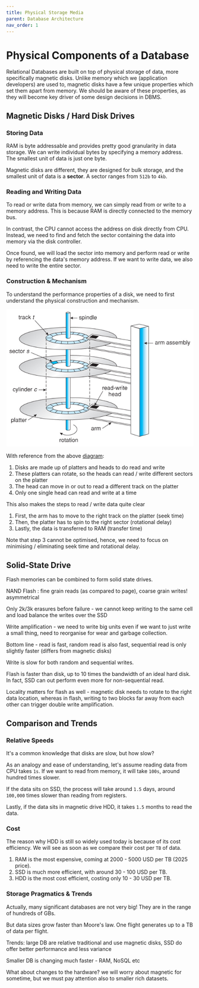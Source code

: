 ```yaml
---
title: Physical Storage Media
parent: Database Architecture
nav_order: 1
---
```

# Physical Components of a Database
Relational Databases are built on top of physical storage of data, more specifically magnetic disks. Unlike memory which we (application developers) are used to, magnetic disks have a few unique properties which set them apart from memory. We should be aware of these properties, as they will become key driver of some design decisions in DBMS.

## Magnetic Disks / Hard Disk Drives
### Storing Data
RAM is byte addressable and provides pretty good granularity in data storage. We can write individual bytes by specifying a memory address. The smallest unit of data is just one byte.

Magnetic disks are different, they are designed for bulk storage, and the smallest unit of data is a **sector**. A sector ranges from `512b`  to `4kb`.

### Reading and Writing Data
To read or write data from memory, we can simply read from or write to a memory address. This is because RAM is directly connected to the memory bus.

 In contrast, the CPU cannot access the address on disk directly from CPU. Instead, we need to find and fetch the sector containing the data into memory via the disk controller. 
 
 Once found, we will load the sector into memory and perform read or write by referencing the data's memory address. If we want to write data, we also need to write the entire sector.

### Construction & Mechanism
To understand the performance properties of a disk, we need to first understand the physical construction and mechanism.

![](1-disk_structure.png)

With reference from the above [diagram](https://www.cs.uic.edu/~jbell/CourseNotes/OperatingSystems/10_MassStorage.html):
1. Disks are made up of platters and heads to do read and write
2. These platters can rotate, so the heads can read / write different sectors on the platter
3. The head can move in or out to read a different track on the platter
4. Only one single head can read and write at a time

This also makes the steps to read / write data quite clear
1. First, the arm has to move to the right track on the platter (seek time)
2. Then, the platter has to spin to the right sector (rotational delay)
3. Lastly, the data is transferred to RAM (transfer time)

Note that step 3 cannot be optimised, hence, we need to focus on minimising / eliminating seek time and rotational delay.

## Solid-State Drive
Flash memories can be combined to form solid state drives.

NAND Flash : fine grain reads (as compared to page), coarse grain writes! asymmetrical

Only 2k/3k erasures before failure - we cannot keep writing to the same cell and load balance the writes over the SSD

Write amplification - we need to write big units even if we want to just write a small thing, need to reorganise for wear and garbage collection.

Bottom line - read is fast, random read is also fast, sequential read is only slightly faster (differs from magnetic disks)

Write is slow for both random and sequential writes.

Flash is faster than disk, up to 10 times the bandwidth of an ideal hard disk. In fact, SSD can out perform even more for non-sequential read.

Locality matters for flash as well - magnetic disk needs to rotate to the right data location, whereas in flash, writing to two blocks far away from each other can trigger double write amplification.

## Comparison and Trends
### Relative Speeds
It's a common knowledge that disks are slow, but how slow?

As an analogy and ease of understanding, let's assume reading data from CPU takes `1s`. If we want to read from memory, it will take `100s`, around hundred times slower.

If the data sits on SSD, the process will take around `1.5` days, around `100,000` times slower than reading from registers.

Lastly, if the data sits in magnetic drive HDD, it takes `1.5` months to read the data.

### Cost
The reason why HDD is still so widely used today is because of its cost efficiency. We will see as soon as we compare their cost per `TB` of data.
1. RAM is the most expensive, coming at 2000 - 5000 USD per TB (2025 price).
2. SSD is much more efficient, with around 30 - 100 USD per TB.
3. HDD is the most cost efficient, costing only 10 - 30 USD per TB.

### Storage Pragmatics & Trends
Actually, many significant databases are not very big! They are in the range of hundreds of GBs.

But data sizes grow faster than Moore's law. One flight generates up to a TB of data per flight.

Trends: large DB are relative traditional and use magnetic disks, SSD do offer better performance and less variance

Smaller DB is changing much faster - RAM, NoSQL etc

What about changes to the hardware? we will worry about magnetic for sometime, but we must pay attention also to smaller rich datasets.
